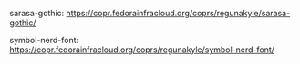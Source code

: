sarasa-gothic: <https://copr.fedorainfracloud.org/coprs/regunakyle/sarasa-gothic/>

symbol-nerd-font: <https://copr.fedorainfracloud.org/coprs/regunakyle/symbol-nerd-font/>
